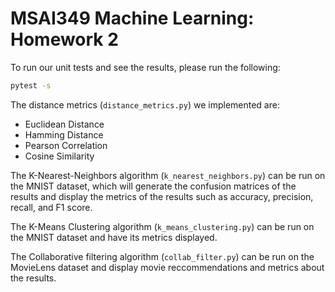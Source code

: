 # MSAI349 Machine Learning: Homework 2
To run our unit tests and see the results, please run the following:

```bash
pytest -s
```

The distance metrics (`distance_metrics.py`) we implemented are:
- Euclidean Distance
- Hamming Distance
- Pearson Correlation
- Cosine Similarity


The K-Nearest-Neighbors algorithm (`k_nearest_neighbors.py`) can be run on the MNIST dataset, which will generate the confusion matrices of the results and display the metrics of the results such as accuracy, precision, recall, and F1 score.

The K-Means Clustering algorithm (`k_means_clustering.py`) can be run on the MNIST dataset and have its metrics displayed.

The Collaborative filtering algorithm (`collab_filter.py`) can be run on the MovieLens dataset and display movie reccommendations and metrics about the results.
